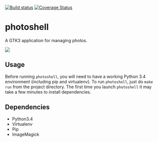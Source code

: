 [![Build status](https://api.travis-ci.org/photoshell/photoshell.svg?branch=master)](https://travis-ci.org/photoshell/photoshell)
[![Coverage Status](https://coveralls.io/repos/photoshell/photoshell/badge.svg)](https://coveralls.io/r/photoshell/photoshell)

# photoshell

A GTK3 application for managing photos.

![](http://i.imgur.com/u8Bg7ZY.png)

## Usage

Before running `photoshell`, you will need to have a working Python 3.4
environment (including pip and virtualenv). To run `photoshell`, just do `make
run` from the project directory. The first time you launch `photoshell` it may
take a few minutes to install dependencies.

## Dependencies
+ Python3.4
+ Virtualenv
+ Pip
+ ImageMagick
